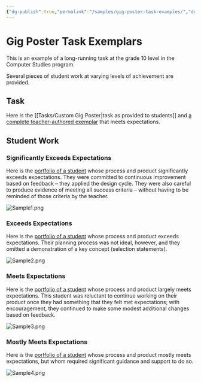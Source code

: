 ```yaml
---
{"dg-publish":true,"permalink":"/samples/gig-poster-task-examples/","dgHomeLink":true,"dgShowToc":true}
---
```


# Gig Poster Task Exemplars

This is an example of a long-running task at the grade 10 level in the Computer Studies program.

Several pieces of student work at varying levels of achievement are provided.

## Task

Here is the [[Tasks/Custom Gig Poster\|task as provided to students]] and [a complete teacher-authored exemplar](https://lakefieldcs.notion.site/868d23e3bf67415b92f37f61086d6d3f?v=3ab707db12414dd68a511df18241f84c) that meets expectations.

## Student Work

### Significantly Exceeds Expectations

Here is the [portfolio of a student](https://lakefieldcs.notion.site/a1783c7fa9e64ed08732bbf93552d683?v=b45ad012f80a495a84c84649b9370564&pvs=4) whose process and product significantly exceeds expectations. They were committed to continuous improvement based on feedback – they applied the design cycle. They were also careful to produce evidence of meeting all success criteria – without having to be reminded of those criteria by the teacher.

![Sample1.png](/img/user/Media/Sample1.png)

### Exceeds Expectations

Here is the [portfolio of a student](https://lakefieldcs.notion.site/33dddbb258d74c0ca006e48c4bc242a4?v=dd1c528c807245d3978d4e6089a05f47&pvs=4) whose process and product exceeds expectations. Their planning process was not ideal, however, and they omitted a demonstration of a key concept (selection statements).

![Sample2.png](/img/user/Media/Sample2.png)

### Meets Expectations

Here is the [portfolio of a student](https://lakefieldcs.notion.site/1f0697a1ff984bdc846f9fd715635945?v=48765e695af543ce9df0e059a3555812&pvs=4) whose process and product largely meets expectations. This student was reluctant to continue working on their product once they had something that they felt met expectations; with encouragement, they continued to make some modest additional changes based on feedback.

![Sample3.png](/img/user/Media/Sample3.png)

### Mostly Meets Expectations

Here is the [portfolio of a student](https://lakefieldcs.notion.site/22008b29d951493981e520236432be8d?v=457ad3aefdbf46e981e2b3297675ff2d&pvs=4) whose process and product mostly meets expectations, but whom required significant guidance and support to do so.

![Sample4.png](/img/user/Media/Sample4.png)